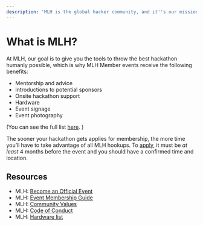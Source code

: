 ```yaml
---
description: 'MLH is the global hacker community, and it''s our mission to empower hackers.'
---
```


# What is MLH?

At MLH, our goal is to give you the tools to throw the best hackathon humanly possible, which is why MLH Member events receive the following benefits:

* Mentorship and advice
* Introductions to potential sponsors
* Onsite hackathon support
* Hardware
* Event signage
* Event photography

\(You can see the full list [here](https://mlh.io/become-an-official-event). \)

The sooner your hackathon gets applies for membership, the more time you’ll have to take advantage of all MLH hookups. To [apply](https://mlh.io/event-membership), it must be _at least_ 4 months before the event and you should have a confirmed time and location.

## Resources

* MLH: [Become an Official Event](https://mlh.io/become-an-official-event)
* MLH: [Event Membership Guide](http://static.mlh.io/docs/event-membership-guidelines.pdf)
* MLH: [Community Values](https://mlh.io/community-values)
* MLH: [Code of Conduct](http://static.mlh.io/docs/mlh-code-of-conduct.pdf)
* MLH: [Hardware list](https://mlh.io/hardware-lab)




